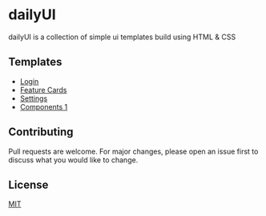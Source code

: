 # dailyUI

dailyUI is a collection of simple ui templates build using HTML & CSS

## Templates

- [Login](/login)
- [Feature Cards](/FeatureCards)
- [Settings](/Settings)
- [Components 1](/Components1)

## Contributing
Pull requests are welcome. For major changes, please open an issue first to discuss what you would like to change.

## License
[MIT](https://choosealicense.com/licenses/mit/)
